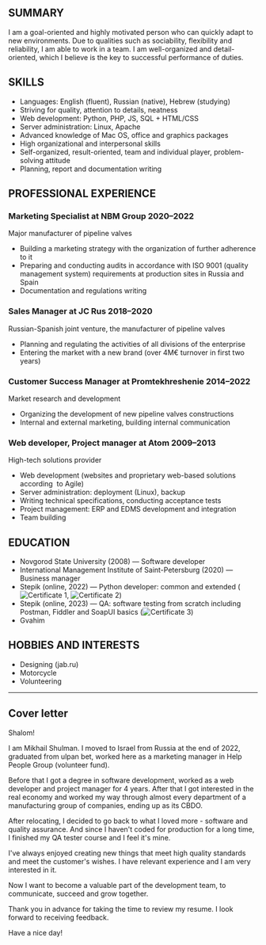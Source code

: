 ## SUMMARY
I am a goal-oriented and highly motivated person who can quickly adapt to new environments. Due to qualities such as sociability, flexibility and reliability, I am able to work in a team. I am well-organized and detail-oriented, which I believe is the key to successful performance of duties.

## SKILLS
- Languages: English (fluent), Russian (native), Hebrew (studying)
- Striving for quality, attention to details, neatness
- Web development: Python, PHP, JS, SQL + HTML/CSS
- Server administration: Linux, Apache
- Advanced knowledge of Mac OS, office and graphics packages 
- High organizational and interpersonal skills
- Self-organized, result-oriented, team and individual player, problem-solving attitude
- Planning, report and documentation writing

## PROFESSIONAL EXPERIENCE
### Marketing Specialist at NBM Group 2020–2022
Major manufacturer of pipeline valves
- Building a marketing strategy with the organization of further adherence to it
- Preparing and conducting audits in accordance with ISO 9001 (quality management system) requirements at production sites in Russia and Spain
- Documentation and regulations writing

### Sales Manager at JC Rus 2018–2020
Russian-Spanish joint venture, the manufacturer of pipeline valves
- Planning and regulating the activities of all divisions of the enterprise
- Entering the market with a new brand (over 4M€ turnover in first two years)

### Customer Success Manager at Promtekhreshenie 2014–2022
Market research and development
- Organizing the development of new pipeline valves constructions
- Internal and external marketing, building internal communication

### Web developer, Project manager at Atom 2009–2013
High-tech solutions provider
- Web development (websites and proprietary web-based solutions according  to Agile)
- Server administration: deployment (Linux), backup
- Writing technical specifications, conducting acceptance tests
- Project management: ERP and EDMS development and integration
- Team building

## EDUCATION
- Novgorod State University (2008) — Software developer
- International Management Institute of Saint-Petersburg (2020) — Business manager
- Stepik (online, 2022) — Python developer: common and extended (![Certificate 1](https://jab.ru/Stepik0.jpg), ![Certificate 2](https://jab.ru/Stepik1.jpg))
- Stepik (online, 2023) — QA: software testing from scratch including Postman, Fiddler and SoapUI basics (![Certificate 3](https://jab.ru/Stepik2.jpg))
- Gvahim

## HOBBIES AND INTERESTS
- Designing (jab.ru)
- Motorcycle
- Volunteering

---

## Cover letter
Shalom!

I am Mikhail Shulman. I moved to Israel from Russia at the end of 2022, graduated from ulpan bet, worked here as a marketing manager in Help People Group (volunteer fund).

Before that I got a degree in software development, worked as a web developer 
and project manager for 4 years. After that I got interested in the real economy 
and worked my way through almost every department of a manufacturing 
group of companies, ending up as its CBDO.

After relocating, I decided to go back to what I loved more - software and quality assurance. And since I haven't coded for production for a long time, I finished 
my QA tester course and I feel it's mine.

I've always enjoyed creating new things that meet high quality standards and meet 
the customer's wishes. I have relevant experience and I am very interested in it.

Now I want to become a valuable part of the development team, to communicate, succeed and grow together.

Thank you in advance for taking the time to review my resume.
I look forward to receiving feedback. 

Have a nice day!
